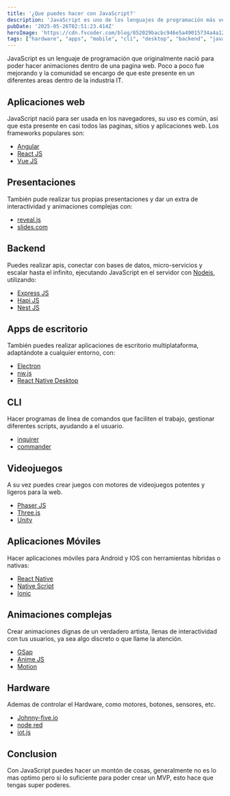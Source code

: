 ```yaml
---
title: '¿Que puedes hacer con JavaScript?'
description: 'JavaScript es uno de los lenguajes de programación más versátiles y populares del mundo. Aunque nació para crear animaciones en páginas web, hoy en día se utiliza en una amplia gama de áreas dentro del desarrollo de software. En este artículo exploramos cómo JavaScript ha evolucionado y se ha convertido en una herramienta fundamental para crear aplicaciones web, móviles, de escritorio, APIs, videojuegos, animaciones avanzadas, presentaciones interactivas e incluso controlar hardware.'
pubDate: '2025-05-26T02:51:23.414Z'
heroImage: 'https://cdn.fvcoder.com/blog/852029bacbc946e5a49015734a4a12d4.3x.webp'
tags: ["hardware", "apps", "mobile", "cli", "desktop", "backend", "javascript", "web", "react", "angular", "vue"]
---
```

JavaScript es un lenguaje de programación que originalmente nació
para poder hacer animaciones dentro de una pagina web. Poco a poco
fue mejorando y la comunidad se encargo de que este presente en un
diferentes areas dentro de la industria IT.

## Aplicaciones web
JavaScript nació para ser usada en los navegadores, su uso es común,
asi que esta presente en casi todos las paginas, sitios y aplicaciones
web. Los frameworks populares son:
- [Angular](https://angular.dev/)
- [React JS](https://react.dev/)
- [Vue JS](https://vuejs.org/)

## Presentaciones
También pude realizar tus propias presentaciones y dar un extra de 
interactividad y animaciones complejas con:
- [reveal.js](https://revealjs.com/)
- [slides.com](https://slides.com/)

## Backend
Puedes realizar apis, conectar con bases de datos, micro-servicios  y
escalar hasta el infinito, ejecutando JavaScript en el servidor con 
[Nodejs](https://nodejs.org), utilizando:
- [Express JS](https://expressjs.com/)
- [Hapi JS](https://hapi.dev/)
- [Nest JS](https://nestjs.com/)

## Apps de escritorio
También puedes realizar aplicaciones de escritorio
multiplataforma, adaptándote a cualquier entorno, con:
- [Electron](https://www.electronjs.org/)
- [nw.js](https://nwjs.io/)
- [React Native Desktop](https://microsoft.github.io/react-native-windows/)
## CLI
Hacer programas de linea de comandos que faciliten
el trabajo, gestionar diferentes scripts, ayudando 
a el usuario.
- [inquirer](https://www.npmjs.com/package/inquirer)
- [commander](https://www.npmjs.com/package/commander)

## Videojuegos
A su vez puedes crear juegos con motores de videojuegos
potentes y ligeros para la web.
- [Phaser JS](https://phaser.io/)
- [Three.js](https://threejs.org/)
- [Unity](https://unity.com/es)

## Aplicaciones Móviles
Hacer aplicaciones móviles para Android y IOS con herramientas
híbridas o nativas:
- [React Native](https://reactnative.dev/)
- [Native Script](https://nativescript.org/)
- [Ionic](https://ionicframework.com/)

## Animaciones complejas 
Crear animaciones dignas de un verdadero artista, llenas de 
interactividad con tus usuarios, ya sea algo discreto o que
llame la atención.
- [GSap](https://gsap.com/)
- [Anime JS](https://animejs.com/)
- [Motion](https://motion.dev/)

## Hardware
Ademas de controlar el Hardware, como motores, botones,
sensores, etc.
- [Johnny-five.io](https://johnny-five.io/)
- [node red](https://nodered.org/)
- [iot.js](https://iotjs.net/)

## Conclusion
Con JavaScript puedes hacer un montón de cosas,
generalmente no es lo mas optimo pero si lo suficiente
para poder crear un MVP, esto hace que tengas super poderes.